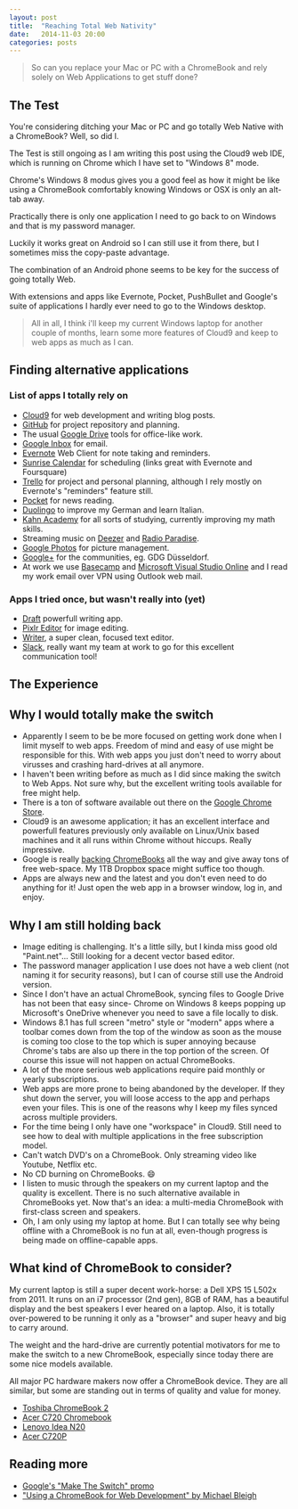```yaml
---
layout: post
title:  "Reaching Total Web Nativity"
date:   2014-11-03 20:00
categories: posts
---
```


> So can you replace your Mac or PC with a ChromeBook and rely solely on Web Applications to get stuff done?

## The Test

You're considering ditching your Mac or PC and go totally Web Native with a ChromeBook? Well, so did I.

The Test is still ongoing as I am writing this post using the Cloud9 web IDE, which is running on Chrome which I have set to "Windows 8" mode.

Chrome's Windows 8 modus gives you a good feel as how it might be like using a ChromeBook comfortably knowing Windows or OSX is only an alt-tab away.

Practically there is only one application I need to go back to on Windows and that is my password manager.

Luckily it works great on Android so I can still use it from there, but I sometimes miss the copy-paste advantage.

The combination of an Android phone seems to be key for the success of going totally Web.

With extensions and apps like Evernote, Pocket, PushBullet and Google's suite of applications I hardly ever need to go to the Windows desktop.

> All in all, I think i'll keep my current Windows laptop for another couple of months, learn some more features of Cloud9 and keep to web apps as much as I can.

## Finding alternative applications

### List of apps I totally rely on

- [Cloud9](http://www.c9.io) for web development and writing blog posts.
- [GitHub](http://www.github.com) for project repository and planning.
- The usual [Google Drive](https://drive.google.com) tools for office-like work.
- [Google Inbox](http://www.google.com/inbox/) for email.
- [Evernote](http://www.evernote.com) Web Client for note taking and reminders.
- [Sunrise Calendar](https://calendar.sunrise.am/) for scheduling (links great with Evernote and Foursquare)
- [Trello](http://www.trello.com) for project and personal planning, although I rely mostly on Evernote's "reminders" feature still.
- [Pocket](http://getpocket.com) for news reading.
- [Duolingo](http://www.duolingo.com) to improve my German and learn Italian.
- [Kahn Academy](https://www.khanacademy.org/) for all sorts of studying, currently improving my math skills.
- Streaming music on [Deezer](http://www.deezer.com) and [Radio Paradise](http://www.radioparadise.com).
- [Google Photos](http://google.com/photos) for picture management.
- [Google+](http://plus.google.com) for the communities, eg. GDG Düsseldorf.
- At work we use [Basecamp](http://www.basecamp.com) and [Microsoft Visual Studio Online](http://www.visualstudio.com) and I read my work email over VPN using Outlook web mail.

### Apps I tried once, but wasn't really into (yet)

- [Draft](https://draftin.com/) powerfull writing app.
- [Pixlr Editor](http://apps.pixlr.com/editor/) for image editing.
- [Writer](https://writer.bighugelabs.com/), a super clean, focused text editor.
- [Slack](https://slack.com/), really want my team at work to go for this excellent communication tool!

## The Experience

## Why I would totally make the switch

- Apparently I seem to be be more focused on getting work done when I limit myself to web apps. Freedom of mind and easy of use might be responsible for this. With web apps you just don't need to worry about virusses and crashing hard-drives at all anymore.
- I haven't been writing before as much as I did since making the switch to Web Apps. Not sure why, but the excellent writing tools available for free might help.
- There is a ton of software available out there on the [Google Chrome Store](https://chrome.google.com/webstore).
- Cloud9 is an awesome application; it has an excellent interface and powerfull features previously only available on Linux/Unix based machines and it all runs within Chrome without hiccups. Really impressive.
- Google is really [backing ChromeBooks](https://www.google.com/chrome/devices/switch.html#tab=work-sheet-content) all the way and give away tons of free web-space. My 1TB Dropbox space might suffice too though.
- Apps are always new and the latest and you don't even need to do anything for it! Just open the web app in a browser window, log in, and enjoy.

## Why I am still holding back

- Image editing is challenging. It's a little silly, but I kinda miss good old "Paint.net"... Still looking for a decent vector based editor.
- The password manager application I use does not have a web client (not naming it for security reasons), but I can of course still use the Android version.
- Since I don't have an actual ChromeBook, syncing files to Google Drive has not been that easy since- Chrome on Windows 8 keeps popping up Microsoft's OneDrive whenever you need to save a file locally to disk.
- Windows 8.1 has full screen "metro" style or "modern" apps where a toolbar comes down from the top of the window as soon as the mouse is coming too close to the top which is super annoying because Chrome's tabs are also up there in the top portion of the screen. Of course this issue will not happen on actual ChromeBooks.
- A lot of the more serious web applications require paid monthly or yearly subscriptions. 
- Web apps are more prone to being abandoned by the developer. If they shut down the server, you will loose access to the app and perhaps even your files. This is one of the reasons why I keep my files synced across multiple providers.
- For the time being I only have one "workspace" in Cloud9. Still need to see how to deal with multiple applications in the free subscription model.
- Can't watch DVD's on a ChromeBook. Only streaming video like Youtube, Netflix etc.
- No CD burning on ChromeBooks. :smile:
- I listen to music through the speakers on my current laptop and the quality is excellent. There is no such alternative available in ChromeBooks yet. Now that's an idea: a multi-media ChromeBook with first-class screen and speakers.
- Oh, I am only using my laptop at home. But I can totally see why being offline with a ChromeBook is no fun at all, even-though progress is being made on offline-capable apps.

## What kind of ChromeBook to consider?

My current laptop is still a super decent work-horse: a Dell XPS 15 L502x from 2011. It runs on an i7 processor (2nd gen), 8GB of RAM, has a beautiful display and the best speakers I ever heared on a laptop. Also, it is totally over-powered to be running it only as a "browser" and super heavy and big to carry around.

The weight and the hard-drive are currently potential motivators for me to make the switch to a new ChromeBook, especially since today there are some nice models available.

All major PC hardware makers now offer a ChromeBook device. They are all similar, but some are standing out in terms of quality and value for money.

- [Toshiba ChromeBook 2](http://www.businessinsider.com/toshiba-chromebook-2-review-2014-10)
- [Acer C720 Chromebook](http://acer.com/chromebook)
- [Lenovo Idea N20](http://www.cnet.com/products/lenovo-n20/)
- [Acer C720P](http://www.theverge.com/2014/6/18/5817400/the-best-chromebook)

## Reading more

- [Google's "Make The Switch" promo](https://www.google.com/chrome/devices/switch.html#tab=work-sheet-content)
- ["Using a ChromeBook for Web Development" by Michael Bleigh](https://divshot.com/blog/tips/using-a-chromebook-for-web-development/)
